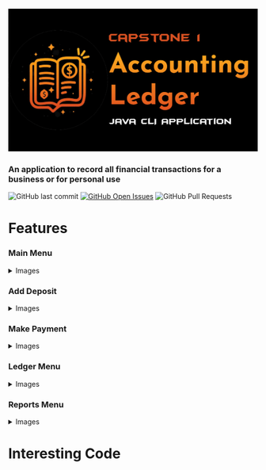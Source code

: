 <p><img alt="Project banner" src="https://github.com/HotaruRL/capstone-1-accounting-ledger/blob/master/img/Artboard%201-80.jpg"></p>
<h3>An application to record all financial transactions for a business or for personal use</h3>
<p><img alt="GitHub last commit" src="https://img.shields.io/github/last-commit/HotaruRL/capstone-1-accounting-ledger">
<a target="_blank" rel="noopener" href="https://github.com/HotaruRL/capstone-1-accounting-ledger/issues" style="display: inline-block;"><img alt="GitHub Open Issues" src="https://img.shields.io/github/issues/HotaruRL/capstone-1-accounting-ledger"></a>
<img alt="GitHub Pull Requests" src="https://img.shields.io/github/issues-pr/HotaruRL/capstone-1-accounting-ledger">
</p>
<h1>Features</h1>

<h3>Main Menu</h3>
<details>
<summary>Images</summary>
<p><img alt="01. main menu" src="https://github.com/HotaruRL/capstone-1-accounting-ledger/blob/master/img/01.%20main%20menu.png"></p>
</details>

<h3>Add Deposit</h3>
<details>
<summary>Images</summary>
<p><img alt="02. add deposit" src="https://github.com/HotaruRL/capstone-1-accounting-ledger/blob/master/img/02.%20add%20deposit.png"></p>
</details>

<h3>Make Payment</h3>
<details>
<summary>Images</summary>
<p><img alt="03. make payment 01" src="https://github.com/HotaruRL/capstone-1-accounting-ledger/blob/master/img/03.%20make%20payment%2001.png">
<img alt="04. make payment 02 - auto apply negative sign no matter input" src="https://github.com/HotaruRL/capstone-1-accounting-ledger/blob/master/img/04.%20make%20payment%2002%20-%20auto%20apply%20negative%20sign%20no%20matter%20input.png">
</p>
</details>

<h3>Ledger Menu</h3>
<details>
<summary>Images</summary>
<p><img alt="05. ledger menu 01" src="https://github.com/HotaruRL/capstone-1-accounting-ledger/blob/master/img/05.%20ledger%20menu%2001.png">
<img alt="06. ledger menu 02 - display all in reversed chrono order" src="https://github.com/HotaruRL/capstone-1-accounting-ledger/blob/master/img/06.%20ledger%20menu%2002%20-%20display%20all%20in%20reversed%20chrono%20order.png">
<img alt="07. ledger menu 03 - display ONLY deposits" src="https://github.com/HotaruRL/capstone-1-accounting-ledger/blob/master/img/07.%20ledger%20menu%2003%20-%20display%20ONLY%20deposits.png">
<img alt="08. ledger menu 04 - display ONLY payments" src="https://github.com/HotaruRL/capstone-1-accounting-ledger/blob/master/img/08.%20ledger%20menu%2004%20-%20display%20ONLY%20payments.png">
</p>
</details>

<h3>Reports Menu</h3>
<details>
<summary>Images</summary>
<p><img alt="09. reports menu 01" src="https://github.com/HotaruRL/capstone-1-accounting-ledger/blob/master/img/09.%20reports%20menu%2001.png">
<img alt="10. reports menu 02 - month to date" src="https://github.com/HotaruRL/capstone-1-accounting-ledger/blob/master/img/10.%20reports%20menu%2002%20-%20month%20to%20date.png">
<img alt="11. reports menu 03 - previous month" src="https://github.com/HotaruRL/capstone-1-accounting-ledger/blob/master/img/11.%20reports%20menu%2003%20-%20previous%20month.png">
<img alt="12. reports menu 04 - year to date" src="https://github.com/HotaruRL/capstone-1-accounting-ledger/blob/master/img/12.%20reports%20menu%2004%20-%20year%20to%20date.png">
<img alt="13. reports menu 05 - previous yeare" src="https://github.com/HotaruRL/capstone-1-accounting-ledger/blob/master/img/13.%20reports%20menu%2005%20-%20previous%20year.png">
<img alt="14. reports menu 06 - custom search 1 criterion" src="https://github.com/HotaruRL/capstone-1-accounting-ledger/blob/master/img/14.%20reports%20menu%2006%20-%20custom%20search%201%20criterion.png">
<img alt="15. reports menu 07 - custom search 2 criteria" src="https://github.com/HotaruRL/capstone-1-accounting-ledger/blob/master/img/15.%20reports%20menu%2007%20-%20custom%20search%202%20criteria.png">
</p>
</details>

<h1>Interesting Code</h1>
